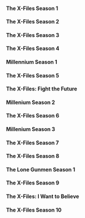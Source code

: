 #### The X-Files Season 1
#### The X-Files Season 2
#### The X-Files Season 3
#### The X-Files Season 4
#### Millennium Season 1
#### The X-Files Season 5
#### The X-Files: Fight the Future
#### Millenium Season 2
#### The X-Files Season 6
#### Millenium Season 3
#### The X-Files Season 7
#### The X-Files Season 8
#### The Lone Gunmen Season 1
#### The X-Files Season 9
#### The X-Files: I Want to Believe
#### The X-Files Season 10
